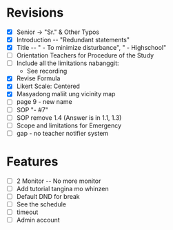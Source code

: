 # Revisions
- [x] Senior -> "Sr." & Other Typos
- [x] Introduction -- "Redundant statements"
- [x] Title -- " - To minimize disturbance", " - Highschool"
- [ ] Orientation Teachers for Procedure of the Study
- [ ] Include all the limitations nabanggit:
	- See recording
- [x] Revise Formula 
- [x] Likert Scale: Centered
- [x] Masyadong maliit ung vicinity map
- [ ] page 9 - new name
- [ ] SOP "- #7"
- [ ] SOP remove 1.4 (Answer is in 1.1, 1.3)
- [ ] Scope and limitations for Emergency
- [ ] gap - no teacher notifier system
# Features
- [ ] 2 Monitor -- No more monitor
 - [ ] Add tutorial tangina mo whinzen
 - [ ] Default DND for break
 - [ ] See the schedule 
 - [ ] timeout
 - [ ] Admin account